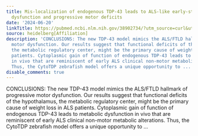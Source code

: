 ```yaml
---
title: Mis-localization of endogenous TDP-43 leads to ALS-like early-stage metabolic
  dysfunction and progressive motor deficits
date: '2024-06-20'
linkTitle: https://pubmed.ncbi.nlm.nih.gov/38902734/?utm_source=curl&utm_medium=rss&utm_campaign=pubmed-2&utm_content=1FakS-2QOkCT8HsMOQP1bCRQ4YzyumYOmxmF0moLsQ3dFB1E9V&fc=20220326224207&ff=20240621182551&v=2.18.0.post9+e462414
source: heidelberg[Affiliation]
description: 'CONCLUSIONS: The new TDP-43 model mimics the ALS/FTLD hallmark of progressive
  motor dysfunction. Our results suggest that functional deficits of the hypothalamus,
  the metabolic regulatory center, might be the primary cause of weight loss in ALS
  patients. Cytoplasmic gain of function of endogenous TDP-43 leads to metabolic dysfunction
  in vivo that are reminiscent of early ALS clinical non-motor metabolic alterations.
  Thus, the CytoTDP zebrafish model offers a unique opportunity to ...'
disable_comments: true
---
```

CONCLUSIONS: The new TDP-43 model mimics the ALS/FTLD hallmark of progressive motor dysfunction. Our results suggest that functional deficits of the hypothalamus, the metabolic regulatory center, might be the primary cause of weight loss in ALS patients. Cytoplasmic gain of function of endogenous TDP-43 leads to metabolic dysfunction in vivo that are reminiscent of early ALS clinical non-motor metabolic alterations. Thus, the CytoTDP zebrafish model offers a unique opportunity to ...